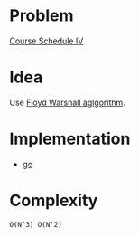 # Problem

[Course Schedule IV](https://leetcode.com/problems/course-schedule-iv/)

# Idea

Use [Floyd Warshall aglgorithm](/fundamentals/graph/floyd/README.md).

# Implementation

* [go](a.go)

# Complexity

```
O(N^3) O(N^2)
```
